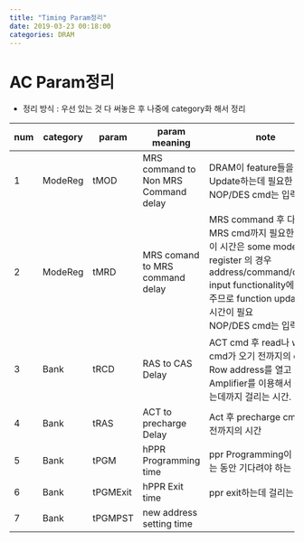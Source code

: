 ```yaml
---
title: "Timing Param정리"
date: 2019-03-23 00:18:00
categories: DRAM
---
```


# AC Param정리
- 정리 방식 : 우선 있는 것 다 써놓은 후 나중에 category화 해서 정리

| num | category | param | param meaning | note |
| --- | --- | --- | --- | --- |
| 1 | ModeReg | tMOD |  MRS command to Non MRS Command delay | DRAM이 feature들을 Update하는데 필요한 시간<br>NOP/DES cmd는 입력 가능 |
| 2 | ModeReg | tMRD | MRS comand to MRS command delay | MRS command 후 다음 MRS cmd까지 필요한 시<br> 이 시간은 some mode register 의 경우 address/command/control input functionality에 영향을 주므로 function update에 시간이 필요<br>NOP/DES cmd는 입력 가능 |
| 3 | Bank | tRCD | RAS to CAS Delay | ACT cmd 후 read나 write cmd가 오기 전까지의 delay<br>Row address를 열고 이를 Amplifier를 이용해서 증폭하는데까지 걸리는 시간. |
| 4 | Bank | tRAS | ACT to precharge Delay | Act 후 precharge cmd오기 전까지의 시간 |
| 5 | Bank | tPGM | hPPR Programming time | ppr Programming이 진행되는 동안 기다려야 하는 시간  |
| 6 | Bank | tPGMExit | hPPR Exit time | ppr exit하는데 걸리는 시간 |
| 7 | Bank | tPGMPST | new address setting time   |   |
